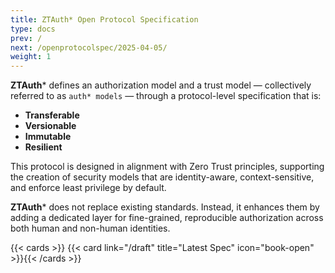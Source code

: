 ```yaml
---
title: ZTAuth* Open Protocol Specification
type: docs
prev: /
next: /openprotocolspec/2025-04-05/
weight: 1
---
```


**ZTAuth*** defines an authorization model and a trust model — collectively referred to as `auth* models` — through a protocol-level specification that is:

- **Transferable**
- **Versionable**
- **Immutable**
- **Resilient**

This protocol is designed in alignment with Zero Trust principles, supporting the creation of security models that are identity-aware, context-sensitive, and enforce least privilege by default.

**ZTAuth*** does not replace existing standards. Instead, it enhances them by adding a dedicated layer for fine-grained, reproducible authorization across both human and non-human identities.

{{< cards >}} {{< card link="/draft" title="Latest Spec" icon="book-open" >}}{{< /cards >}}
